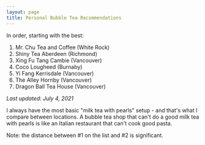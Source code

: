 ```yaml
---
layout: page
title: Personal Bubble Tea Recommendations
---
```


In order, starting with the best:

1. Mr. Chu Tea and Coffee (White Rock)
2. Shiny Tea Aberdeen (Richmond)
3. Xing Fu Tang Cambie (Vancouver)
4. Coco Lougheed (Burnaby)
5. Yi Fang Kerrisdale (Vancouver)
6. The Alley Hornby (Vancouver)
7. Dragon Ball Tea House (Vancouver)

*Last updated: July 4, 2021*

I always have the most basic "milk tea with pearls" setup - and that's what I compare between locations. A bubble tea shop that can't do a good milk tea with pearls is like an Italian restaurant that can't cook good pasta.

Note: the distance between #1 on the list and #2 is significant. 
